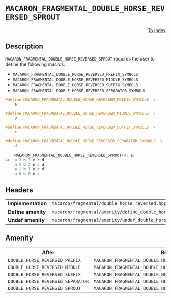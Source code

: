 # `MACARON_FRAGMENTAL_DOUBLE_HORSE_REVERSED_SPROUT`

<p style='text-align: right;'><a href="../../index.md#fragmental-double-horse-reversed">To Index</a></p>

## Description

`MACARON_FRAGMENTAL_DOUBLE_HORSE_REVERSED_SPROUT` requires the user to define the following macros.

- `MACARON_FRAGMENTAL_DOUBLE_HORSE_REVERSED_PREFIX_SYMBOLS`
- `MACARON_FRAGMENTAL_DOUBLE_HORSE_REVERSED_MIDDLE_SYMBOLS`
- `MACARON_FRAGMENTAL_DOUBLE_HORSE_REVERSED_SUFFIX_SYMBOLS`
- `MACARON_FRAGMENTAL_DOUBLE_HORSE_REVERSED_SEPARATOR_SYMBOLS`

```C++
#define MACARON_FRAGMENTAL_DOUBLE_HORSE_REVERSED_PREFIX_SYMBOLS  \
    a

#define MACARON_FRAGMENTAL_DOUBLE_HORSE_REVERSED_MIDDLE_SYMBOLS  \
    b

#define MACARON_FRAGMENTAL_DOUBLE_HORSE_REVERSED_SUFFIX_SYMBOLS  \
    c

#define MACARON_FRAGMENTAL_DOUBLE_HORSE_REVERSED_SEPARATOR_SYMBOLS  \
    d

    MACARON_FRAGMENTAL_DOUBLE_HORSE_REVERSED_SPROUT(4, e)
=>  a 3 b 3 e c d
    a 2 b 2 e c d
    a 1 b 1 e c d
    a 0 b 0 e c
```

## Headers

<table>
  <tbody>
    <tr>
      <td><b>Implementation</b></td>
      <td><code>macaron/fragmental/double_horse_reversed.hpp</code></td>
    </tr>
    <tr>
      <td><b>Define amenity</b></td>
      <td><code>macaron/fragmental/amenity/define_double_horse_reversed.hpp</code></td>
    </tr>
    <tr>
      <td><b>Undef amenity</b></td>
      <td><code>macaron/fragmental/amenity/undef_double_horse_reversed.hpp</code></td>
    </tr>
  </tbody>
</table>

## Amenity

<table>
  <thead>
    <tr>
      <th>After</th>
      <th>Before</th>
    </tr>
  </thead>
  <tbody>
    <tr>
      <td><code>DOUBLE_HORSE_REVERSED_PREFIX</code></td>
      <td><code>MACARON_FRAGMENTAL_DOUBLE_HORSE_REVERSED_PREFIX_SYMBOLS</code></td>
    </tr>
    <tr>
      <td><code>DOUBLE_HORSE_REVERSED_MIDDLE</code></td>
      <td><code>MACARON_FRAGMENTAL_DOUBLE_HORSE_REVERSED_MIDDLE_SYMBOLS</code></td>
    </tr>
    <tr>
      <td><code>DOUBLE_HORSE_REVERSED_SUFFIX</code></td>
      <td><code>MACARON_FRAGMENTAL_DOUBLE_HORSE_REVERSED_SUFFIX_SYMBOLS</code></td>
    </tr>
    <tr>
      <td><code>DOUBLE_HORSE_REVERSED_SEPARATOR</code></td>
      <td><code>MACARON_FRAGMENTAL_DOUBLE_HORSE_REVERSED_SEPARATOR_SYMBOLS</code></td>
    </tr>
    <tr>
      <td><code>DOUBLE_HORSE_REVERSED_SPROUT</code></td>
      <td><code>MACARON_FRAGMENTAL_DOUBLE_HORSE_REVERSED_SPROUT</code></td>
    </tr>
  </tbody>
</table>
